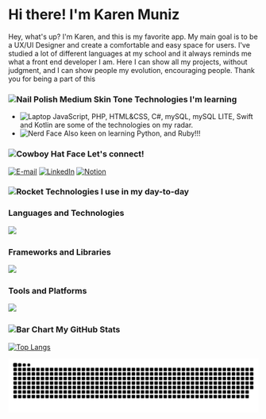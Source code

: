 # Hi there! I'm Karen Muniz

Hey, what's up? I'm Karen, and this is my favorite app. My main goal is to be a UX/UI Designer and create a comfortable and easy space for users. I've studied a lot of different languages at my school and it always reminds me what a front end developer I am. Here I can show all my projects, without judgment, and I can show people my evolution, encouraging people. Thank you for being a part of this


### <img src="https://raw.githubusercontent.com/Tarikul-Islam-Anik/Animated-Fluent-Emojis/master/Emojis/Hand%20gestures/Nail%20Polish%20Medium%20Skin%20Tone.png" alt="Nail Polish Medium Skin Tone" width="30" height="30" /> Technologies I'm learning
- <img src="https://raw.githubusercontent.com/Tarikul-Islam-Anik/Animated-Fluent-Emojis/master/Emojis/Objects/Laptop.png" alt="Laptop" width="25" height="25" /> JavaScript, PHP, HTML&CSS, C#, mySQL, mySQL LITE, Swift and Kotlin are some of the technologies on my radar.
- <img src="https://raw.githubusercontent.com/Tarikul-Islam-Anik/Animated-Fluent-Emojis/master/Emojis/Smilies/Nerd%20Face.png" alt="Nerd Face" width="25" height="25" /> Also keen on learning Python, and Ruby!!!

### <img src="https://raw.githubusercontent.com/Tarikul-Islam-Anik/Animated-Fluent-Emojis/master/Emojis/Smilies/Cowboy%20Hat%20Face.png" alt="Cowboy Hat Face" width="30" height="30" /> Let's connect!
[![E-mail](https://img.shields.io/badge/-Email-000?style=for-the-badge&logo=microsoft-outlook&logoColor=FF00F6&color:FFF)](mailto:kareenmuniz45@gmail.com)
[![LinkedIn](https://img.shields.io/badge/-LinkedIn-000?style=for-the-badge&logo=linkedin&logoColor=FF00F6&color:FFF)](https://www.linkedin.com/in/karen-muniz-913a97264/)
[![Notion](https://img.shields.io/badge/Notion-000000?style=for-the-badge&logo=notion&logoColor=white)](https://www.notion.so/invite/efaf8d5b14ec1fb14c945f4797f50352b87a9a4c)

### <img src="https://raw.githubusercontent.com/Tarikul-Islam-Anik/Animated-Fluent-Emojis/master/Emojis/Travel%20and%20places/Rocket.png" alt="Rocket" width="30" height="30" /> Technologies I use in my day-to-day

### Languages and Technologies
<a href="https://skillicons.dev">
  <img src="https://skillicons.dev/icons?i=js,html,css,cs,php,swift,kotlin" />
</a>

### Frameworks and Libraries
<a href="https://skillicons.dev">
  <img src="https://skillicons.dev/icons?i=react,mysql,sqlite,laravel" />
</a>

### Tools and Platforms
<a href="https://skillicons.dev">
  <img src="https://skillicons.dev/icons?i=git,github,ps,notion,figma,vscode," />
</a>

### <img src="https://raw.githubusercontent.com/Tarikul-Islam-Anik/Animated-Fluent-Emojis/master/Emojis/Objects/Bar%20Chart.png" alt="Bar Chart" width="30" height="30" /> My GitHub Stats

[![Top Langs](https://github-readme-stats.vercel.app/api/top-langs/?username=kareenmuniz&layout=compact&theme=radical&langs_count=10)](https://github.com/kareenmuniz/github-readme-stats)

<picture>
  <source media="(prefers-color-scheme: dark)" srcset="https://raw.githubusercontent.com/mari4souza/mari4souza/output/github-contribution-grid-snake-dark.svg">
  <source media="(prefers-color-scheme: light)" srcset="https://raw.githubusercontent.com/mari4souza/mari4souza/output/github-contribution-grid-snake.svg">
  <img alt="github contribution grid snake animation" src="https://raw.githubusercontent.com/mari4souza/mari4souza/output/github-contribution-grid-snake.svg">
</picture>
<br><br>




